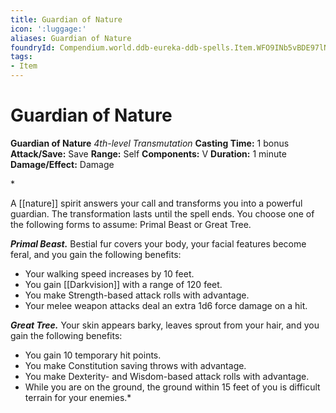 ```yaml
---
title: Guardian of Nature
icon: ':luggage:'
aliases: Guardian of Nature
foundryId: Compendium.world.ddb-eureka-ddb-spells.Item.WFO9INb5vBDE97lN
tags:
- Item
---
```


# Guardian of Nature

**Guardian of Nature**
_4th-level Transmutation_
**Casting Time:** 1 bonus
**Attack/Save:** Save
**Range:** Self
**Components:** V
**Duration:** 1 minute
**Damage/Effect:** Damage

*<p>A [[nature]] spirit answers your call and transforms you into a powerful guardian. The transformation lasts until the spell ends. You choose one of the following forms to assume: Primal Beast or Great Tree.

***Primal Beast.*** Bestial fur covers your body, your facial features become feral, and you gain the following benefits:</p>
* Your walking speed increases by 10 feet.
* You gain [[Darkvision]] with a range of 120 feet.
* You make Strength-based attack rolls with advantage.
* Your melee weapon attacks deal an extra 1d6 force damage on a hit.

***Great Tree.*** Your skin appears barky, leaves sprout from your hair, and you gain the following benefits:
* You gain 10 temporary hit points.
* You make Constitution saving throws with advantage.
* You make Dexterity- and Wisdom-based attack rolls with advantage.
* While you are on the ground, the ground within 15 feet of you is difficult terrain for your enemies.*
